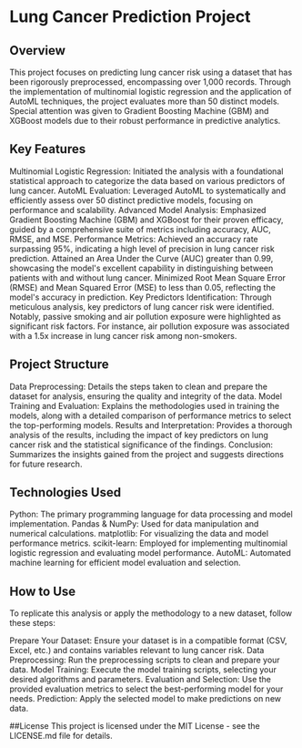 # Lung Cancer Prediction Project
## Overview

This project focuses on predicting lung cancer risk using a dataset that has been rigorously preprocessed, encompassing over 1,000 records. Through the implementation of multinomial logistic regression and the application of AutoML techniques, the project evaluates more than 50 distinct models. Special attention was given to Gradient Boosting Machine (GBM) and XGBoost models due to their robust performance in predictive analytics.

## Key Features


Multinomial Logistic Regression: Initiated the analysis with a foundational statistical approach to categorize the data based on various predictors of lung cancer.
AutoML Evaluation: Leveraged AutoML to systematically and efficiently assess over 50 distinct predictive models, focusing on performance and scalability.
Advanced Model Analysis: Emphasized Gradient Boosting Machine (GBM) and XGBoost for their proven efficacy, guided by a comprehensive suite of metrics including accuracy, AUC, RMSE, and MSE.
Performance Metrics:
Achieved an accuracy rate surpassing 95%, indicating a high level of precision in lung cancer risk prediction.
Attained an Area Under the Curve (AUC) greater than 0.99, showcasing the model's excellent capability in distinguishing between patients with and without lung cancer.
Minimized Root Mean Square Error (RMSE) and Mean Squared Error (MSE) to less than 0.05, reflecting the model's accuracy in prediction.
Key Predictors Identification: Through meticulous analysis, key predictors of lung cancer risk were identified. Notably, passive smoking and air pollution exposure were highlighted as significant risk factors. For instance, air pollution exposure was associated with a 1.5x increase in lung cancer risk among non-smokers.


## Project Structure


Data Preprocessing: Details the steps taken to clean and prepare the dataset for analysis, ensuring the quality and integrity of the data.
Model Training and Evaluation: Explains the methodologies used in training the models, along with a detailed comparison of performance metrics to select the top-performing models.
Results and Interpretation: Provides a thorough analysis of the results, including the impact of key predictors on lung cancer risk and the statistical significance of the findings.
Conclusion: Summarizes the insights gained from the project and suggests directions for future research.


## Technologies Used


Python: The primary programming language for data processing and model implementation.
Pandas & NumPy: Used for data manipulation and numerical calculations.
matplotlib: For visualizing the data and model performance metrics.
scikit-learn: Employed for implementing multinomial logistic regression and evaluating model performance.
AutoML: Automated machine learning for efficient model evaluation and selection.


## How to Use


To replicate this analysis or apply the methodology to a new dataset, follow these steps:

Prepare Your Dataset: Ensure your dataset is in a compatible format (CSV, Excel, etc.) and contains variables relevant to lung cancer risk.
Data Preprocessing: Run the preprocessing scripts to clean and prepare your data.
Model Training: Execute the model training scripts, selecting your desired algorithms and parameters.
Evaluation and Selection: Use the provided evaluation metrics to select the best-performing model for your needs.
Prediction: Apply the selected model to make predictions on new data.


##License
This project is licensed under the MIT License - see the LICENSE.md file for details.

